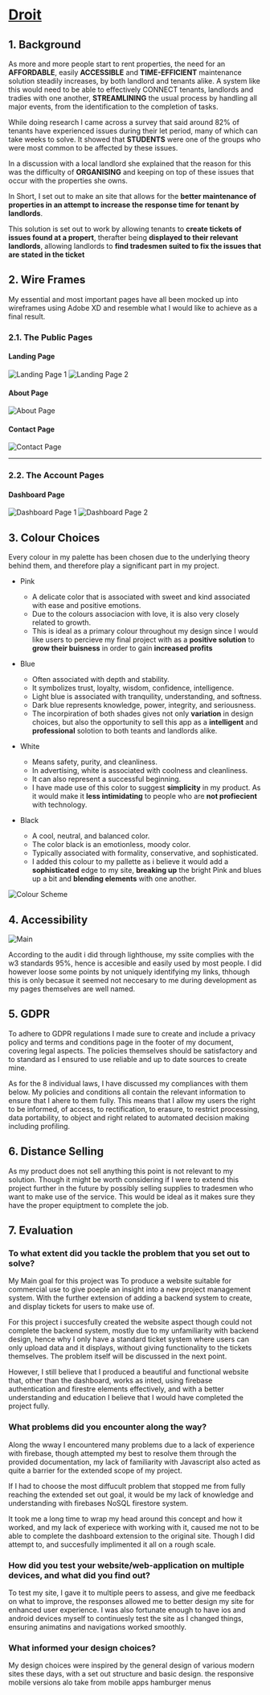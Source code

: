 # [Droit](https://github.com/JustGinger888/Droit)

## 1. Background

As more and more people start to rent properties, the need for an __AFFORDABLE__, easily __ACCESSIBLE__ and __TIME-EFFICIENT__ maintenance solution steadily increases, by both landlord and tenants alike. A system like this would need to be able to effectively CONNECT tenants, landlords and tradies with one another, __STREAMLINING__ the usual process by handling all major events, from the identification to the completion of tasks.

While doing research I came across a survey that said around 82% of tenants have experienced issues during their let period, many of which can take weeks to solve. It showed that __STUDENTS__ were one of the groups who were most common to be affected by these issues.

In a discussion with a local landlord she explained that the reason for this was the difficulty of __ORGANISING__ and keeping on top of these issues that occur with the properties she owns.

In Short, I set out to make an site that allows for the __better maintenance of properties in an attempt to increase the response time for tenant by landlords__. 

This solution is set out to work by allowing tenants to __create tickets of issues found at a propert__, therafter being __displayed to their relevant landlords__, allowing landlords to __find tradesmen suited to fix the issues that are stated in the ticket__  

## 2. Wire Frames

My essential and most important pages have all been mocked up into wireframes using Adobe XD and resemble what I would like to achieve as a final result.

### 2.1. The Public Pages

#### Landing Page

![Landing Page 1](https://i.imgur.com/MM5It7I.png)
![Landing Page 2](https://i.imgur.com/l9fl4r9.png)

#### About Page

![About Page](https://i.imgur.com/MNgUU0h.png)

#### Contact Page

![Contact Page](https://i.imgur.com/QEE4HeS.png)

--------

### 2.2. The Account Pages

#### Dashboard Page

![Dashboard Page 1](https://i.imgur.com/o8oRJHb.png)
![Dashboard Page 2](https://i.imgur.com/cdINb1L.png)

## 3. Colour Choices

Every colour in my palette has been chosen due to the underlying theory behind them, and therefore play a significant part in my project.

* Pink
    * A delicate color that is associated with sweet and kind associated with ease and positive emotions.
    * Due to the colours associacion with love, it is also very closely related to growth.
    * This is ideal as a primary colour throughout my design since I would like users to percieve my final project with as a __positive solution__ to __grow their buisness__ in order to gain __increased profits__

* Blue
    * Often associated with depth and stability. 
    * It symbolizes trust, loyalty, wisdom, confidence, intelligence.
    * Light blue is associated with tranquility, understanding, and softness.
    * Dark blue represents knowledge, power, integrity, and seriousness.
    * The incorpiration of both shades gives not only __variation__ in design choices, but also the opportunity to sell this app as a __intelligent__ and __professional__ solotion to both teants and landlords alike.

* White
    * Means safety, purity, and cleanliness.
    * In advertising, white is associated with coolness and cleanliness. 
    * It can also represent a successful beginning.
    * I have made use of this color to suggest __simplicity__ in my product. As it would make it __less intimidating__ to people who are __not profiecient__ with technology.

* Black
    * A cool, neutral, and balanced color. 
    * The color black is an emotionless, moody color.
    * Typically associated with formality, conservative, and sophisticated.
    * I added this colour to my pallette as i believe it would add a __sophisticated__ edge to my site, __breaking up__ the bright Pink and blues up a bit and __blending elements__ with one another.

![Colour Scheme](https://i.imgur.com/b7m6B2l.png)

## 4. Accessibility

![Main](https://i.imgur.com/hR9u7eQ.png)

According to the audit i did through lighthouse, my ssite complies with the w3 standards 95%, hence is accesible and easily used by most people. I did however loose some points by not uniquely identifying my links, thhough this is only becasue it seemed not neccesary to me during development as my pages themselves are well named.

## 5. GDPR

To adhere to GDPR regulations I made sure to create and include a privacy policy and terms and conditions page in the footer of my document, covering legal aspects. The policies themselves should be satisfactory and to standard as I ensured to use reliable and up to date sources to create mine.

As for the 8 individual laws, I have discussed my compliances with them below. My policies and conditions all contain the relevant information to ensure that I ahere to them fully. This means that I allow my users the right to be informed, of access, to rectification, to erasure, to restrict processing, data portability, to object and right related to automated decision making including profiling.

## 6. Distance Selling

As my product does not sell anything this point is not relevant to my solution. Though it might be worth considering if I were to extend this project further in the future by possibly selling supplies to tradesmen who want to make use of the service. This would be ideal as it makes sure they have the proper equiptment to complete the job.

## 7. Evaluation

### To what extent did you tackle the problem that you set out to solve?

My Main goal for this project was To produce a website suitable for commercial use to give poeple an insight into a new project management system. With the further extension of adding a backend system to create, and display tickets for users to make use of.

For this project i succesfully created the website aspect though could not complete the backend system, mostly due to my unfamiliarity with backend design, hence why I only have a standard ticket system where users can only upload data and it displays, without giving functionality to the tickets themselves. The problem itself will be discussed in the next point.

However, I still believe that I produced a beautiful and functional website that, other than the dashboard, works as inted, using firebase authentication and firestre elements effectively, and with a better understanding and education I believe that I would have completed the project fully.

### What problems did you encounter along the way?

Along the wway I encountered many problems due to a lack of experience with firebase, though attempted my best to resolve them through the provided documentation, my lack of familiarity with Javascript also acted as quite a barrier for the extended scope of my project.

If I had to choose the most diffucult problem that stopped me from fully reaching the extended set out goal, it would be my lack of knowledge and understanding with firebases NoSQL firestore system. 

It took me a long time to wrap my head around this concept and how it worked, and my lack of experiece with working with it, caused me not to be able to complete the dashboard extension to the original site. Though I did attempt to, and succesfully implimented it all on a rough scale.

### How did you test your website/web-application on multiple devices, and what did you find out?

To test my site, I gave it to multiple peers to assess, and give me feedback on what to improve, the responses allowed me to better design my site for enhanced user experience. I was also fortunate enough to have ios and android devices myself to continuesly test the site as I changed things, ensuring animatins and navigations worked smoothly.

### What informed your design choices?

My design choices were inspired by the general design of various modern sites these days, with a set out structure and basic design. the responsive mobile versions alo take from mobile apps hamburger menus 
